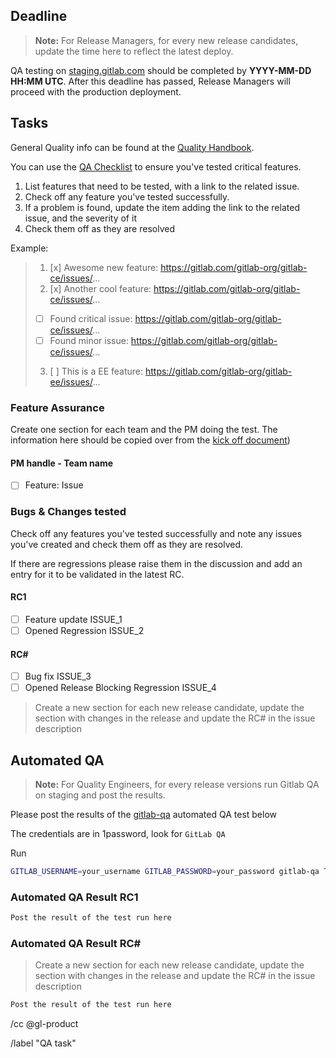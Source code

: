 <!--
# Read me first!

A Release Manager will create this issue once an RC1 staging deploy is completed.
Set the issue title to: `YYYY-MM-DD: RELEASE_MAJOR_VERSION RC# QA task`

PMs will then take ownership of the process by filling out the
["Features tested" list](#features-assurance) and assigning themselves.

The [deadline](#deadline) to which a release candidate moves on from staging environment is set to **24** hours after the completion of the deploy.

Updating the issue with subsequent RCs: this issue is to be updated whenever a new release candidate has been deployed.

A Quality Engineer will assist in updating the ["Bugs & Changes tested" task list](#bugs-changes-tested to mention the maintainers responsible for each commit since the last release so they can delegate testing.

You can use the following oneliner to get started, but you will need to mention the maintainers manually until there is a tool for this. ```git log PREVIOUS_TAG-ee..LATEST_TAG-ee --pretty=format:"- [ ] [%h](https://gitlab.com/gitlab-org/gitlab-ee/commit/%h) @%aN \`%s\`"```

A Quality Engineer will assist in running the [Automated QA](#automated-qa)
-->

## Deadline

> **Note:** For Release Managers, for every new release candidates, update the time here to reflect the latest deploy. 

QA testing on [staging.gitlab.com](https://staging.gitlab.com) should be completed by **YYYY-MM-DD HH:MM UTC**.
After this deadline has passed, Release Managers will proceed with the production deployment.

## Tasks

General Quality info can be found at the [Quality Handbook](https://about.gitlab.com/handbook/quality/).

You can use the [QA Checklist](https://gitlab.com/gitlab-org/release/docs/blob/master/general/qa-checklist.md)
to ensure you've tested critical features.

1. List features that need to be tested, with a link to the related issue.
1. Check off any feature you've tested successfully.
1. If a problem is found, update the item adding the link to the related issue, and the severity of it
1. Check them off as they are resolved

Example:

> 1. [x] Awesome new feature: https://gitlab.com/gitlab-org/gitlab-ce/issues/...
> 2. [x] Another cool feature: https://gitlab.com/gitlab-org/gitlab-ce/issues/...
>   - [ ] Found critical issue: https://gitlab.com/gitlab-org/gitlab-ce/issues/...
>   - [ ] Found minor issue: https://gitlab.com/gitlab-org/gitlab-ce/issues/...
> 3. [ ] This is a EE feature: https://gitlab.com/gitlab-org/gitlab-ee/issues/...

### Feature Assurance

Create one section for each team and the PM doing the test. The information here should be copied over from the [kick off document](https://docs.google.com/document/d/1ElPkZ90A8ey_iOkTvUs_ByMlwKK6NAB2VOK5835wYK0/edit))

#### PM handle - Team name

* [ ] Feature: Issue 


### Bugs & Changes tested 

Check off any features you've tested successfully and note any issues you've created and check them off as they are resolved.

If there are regressions please raise them in the discussion and add an entry for it to be validated in the latest RC.

#### RC1
- [ ] Feature update ISSUE_1
- [ ] Opened Regression ISSUE_2

#### RC#
- [ ] Bug fix ISSUE_3
- [ ] Opened Release Blocking Regression ISSUE_4

> Create a new section for each new release candidate, update the section with changes in the release and update the RC# in the issue description

## Automated QA

> **Note:** For Quality Engineers, for every release versions run Gitlab QA on staging and post the results. 

Please post the results of the [gitlab-qa](https://gitlab.com/gitlab-org/gitlab-qa) automated QA test below

The credentials are in 1password, look for `GitLab QA`

Run

```sh
GITLAB_USERNAME=your_username GITLAB_PASSWORD=your_password gitlab-qa Test::Instance::Any EE latest https://staging.gitlab.com
```

### Automated QA Result RC1 
```sh
Post the result of the test run here
```

### Automated QA Result RC# 

> Create a new section for each new release candidate, update the section with changes in the release and update the RC# in the issue description

```sh
Post the result of the test run here
```

/cc @gl-product

/label "QA task"
